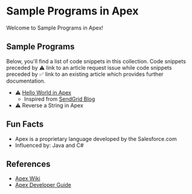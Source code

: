 # Sample Programs in Apex

Welcome to Sample Programs in Apex!

## Sample Programs

Below, you'll find a list of code snippets in this collection.
Code snippets preceded by :warning: link to an article request 
issue while code snippets preceded by :white_check_mark: link
to an existing article which provides further documentation.

- :warning: [Hello World in Apex][hello-world-article-issue]
  - Inspired from [SendGrid Blog][send-grid-hello-world]
- :warning: Reverse a String in Apex

## Fun Facts

- Apex is a proprietary language developed by the Salesforce.com
- Influenced by: Java and C#

## References

- [Apex Wiki][apex-wiki]
- [Apex Developer Guide][apex-dev-guide]

[apex-dev-guide]: https://developer.salesforce.com/docs/atlas.en-us.apexcode.meta/apexcode/apex_dev_guide.htm
[apex-wiki]: https://en.wikipedia.org/wiki/Salesforce.com#Apex
[send-grid-hello-world]: https://sendgrid.com/blog/hello-world-apex/

[hello-world-article-issue]: https://github.com/TheRenegadeCoder/sample-programs-website/issues/158
